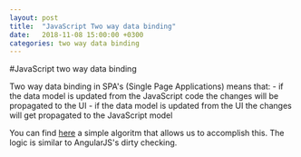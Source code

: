 ```yaml
---
layout: post
title:  "JavaScript Two way data binding"
date:   2018-11-08 15:00:00 +0300
categories: two way data binding
---
```


#JavaScript two way data binding

Two way data binding in SPA's (Single Page Applications) means that:
    - if the data model is updated from the JavaScript code the changes will be propagated to the UI
    - if the data model is updated from the UI the changes will get propagated to the JavaScript model

You can find [here](https://github.com/xdanradu/SourceCode/tree/master/data-binding) a simple algoritm that allows us to accomplish this. The logic is similar to AngularJS's dirty checking.
